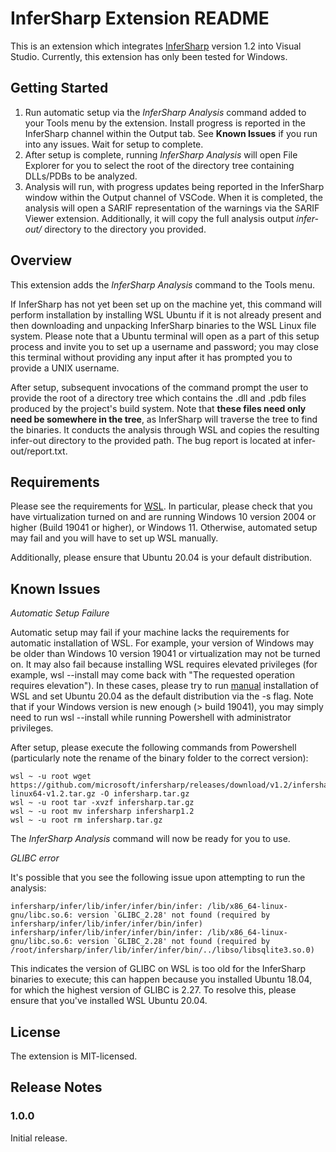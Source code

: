 # InferSharp Extension README

This is an extension which integrates [InferSharp](https://github.com/microsoft/infersharp) version 1.2 into Visual Studio. Currently, this extension has only been tested for Windows.

## Getting Started 

1. Run automatic setup via the *InferSharp Analysis* command added to your Tools menu by the extension. Install progress is reported in the InferSharp channel within the Output tab. See **Known Issues** if you run into any issues. Wait for setup to complete.
2. After setup is complete, running *InferSharp Analysis* will open File Explorer for you to select the root of the directory tree containing DLLs/PDBs to be analyzed.
3. Analysis will run, with progress updates being reported in the InferSharp window within the Output channel of VSCode. When it is completed, the analysis will open a SARIF representation of the warnings via the SARIF Viewer extension. Additionally, it will copy the full analysis output *infer-out/* directory to the directory you provided.

## Overview

This extension adds the *InferSharp Analysis* command to the Tools menu. 

If InferSharp has not yet been set up on the machine yet, this command will perform installation by installing WSL Ubuntu if it is not already present and then downloading and unpacking InferSharp binaries to the WSL Linux file system. Please note that a Ubuntu terminal will open as a part of this setup process and invite you to set up a username and password; you may close this terminal without providing any input after it has prompted you to provide a UNIX username.

After setup, subsequent invocations of the command prompt the user to provide the root of a directory tree which contains the .dll and .pdb files produced by the project's build system. Note that **these files need only need be somewhere in the tree**, as InferSharp will traverse the tree to find the binaries. It conducts the analysis through WSL and copies the resulting infer-out directory to the provided path. The bug report is located at infer-out/report.txt.

## Requirements

Please see the requirements for [WSL](https://docs.microsoft.com/en-us/windows/wsl/install). In particular, please check that you have virtualization turned on and are running Windows 10 version 2004 or higher (Build 19041 or higher), or Windows 11. Otherwise, automated setup may fail and you will have to set up WSL manually.

Additionally, please ensure that Ubuntu 20.04 is your default distribution. 

## Known Issues

*Automatic Setup Failure*

Automatic setup may fail if your machine lacks the requirements for automatic installation of WSL. For example, your version of Windows may be older than Windows 10 version 19041 or virtualization may not be turned on. It may also fail because installing WSL requires elevated privileges (for example, wsl --install may come back with "The requested operation requires elevation"). In these cases, please try to run [manual](https://docs.microsoft.com/en-us/windows/wsl/install-manual) installation of WSL and set Ubuntu 20.04 as the default distribution via the -s flag. Note that if your Windows version is new enough (> build 19041), you may simply need to run wsl --install while running Powershell with administrator privileges.

After setup, please execute the following commands from Powershell (particularly note the rename of the binary folder to the correct version):

```
wsl ~ -u root wget https://github.com/microsoft/infersharp/releases/download/v1.2/infersharp-linux64-v1.2.tar.gz -O infersharp.tar.gz
wsl ~ -u root tar -xvzf infersharp.tar.gz
wsl ~ -u root mv infersharp infersharp1.2
wsl ~ -u root rm infersharp.tar.gz
```

The *InferSharp Analysis* command will now be ready for you to use.

*GLIBC error*

It's possible that you see the following issue upon attempting to run the analysis:

```
infersharp/infer/lib/infer/infer/bin/infer: /lib/x86_64-linux-gnu/libc.so.6: version `GLIBC_2.28' not found (required by infersharp/infer/lib/infer/infer/bin/infer)
infersharp/infer/lib/infer/infer/bin/infer: /lib/x86_64-linux-gnu/libc.so.6: version `GLIBC_2.28' not found (required by /root/infersharp/infer/lib/infer/infer/bin/../libso/libsqlite3.so.0)
```

This indicates the version of GLIBC on WSL is too old for the InferSharp binaries to execute; this can happen because you installed Ubuntu 18.04, for which the highest version of GLIBC is 2.27. To resolve this, please ensure that you've installed WSL Ubuntu 20.04.

## License
The extension is MIT-licensed.

## Release Notes

### 1.0.0

Initial release.